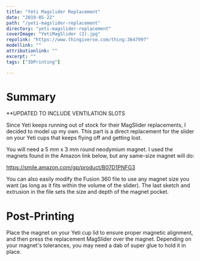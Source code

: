 ```yaml
---
title: "Yeti Magslider Replacement"
date: "2019-05-22"
path: "/yeti-magslider-replacement"
directory: "yeti-magslider-replacement"
coverImage: "YetiMagSlider (2).jpg"
repolink: "https://www.thingiverse.com/thing:3647997"
modellink: ""
attributionlink: ""
excerpt: ""
tags: ["3DPrinting"]

---
```


# Summary

**UPDATED TO INCLUDE VENTILATION SLOTS

Since Yeti keeps running out of stock for their MagSlider replacements, I decided to model up my own. This part is a direct replacement for the slider on your Yeti cups that keeps flying off and getting lost.

You will need a 5 mm x 3 mm round neodymium magnet. I used the magnets found in the Amazon link below, but any same-size magnet will do:

https://smile.amazon.com/gp/product/B07D1PNFG3

You can also easily modify the Fusion 360 file to use any magnet size you want (as long as it fits within the volume of the slider). The last sketch and extrusion in the file sets the size and depth of the magnet pocket.

# Post-Printing

Place the magnet on your Yeti cup lid to ensure proper magnetic alignment, and then press the replacement MagSlider over the magnet. Depending on your magnet's tolerances, you may need a dab of super glue to hold it in place.